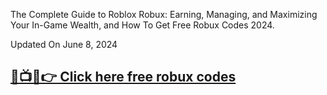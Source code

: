 The Complete Guide to Roblox Robux: Earning, Managing, and Maximizing Your In-Game Wealth, and How To Get Free Robux Codes 2024.

Updated On June 8, 2024

**[🔴📺📱👉 Click here free robux codes](https://t.co/8aqIb89W3S)**
-------------------------------------------------------------------
